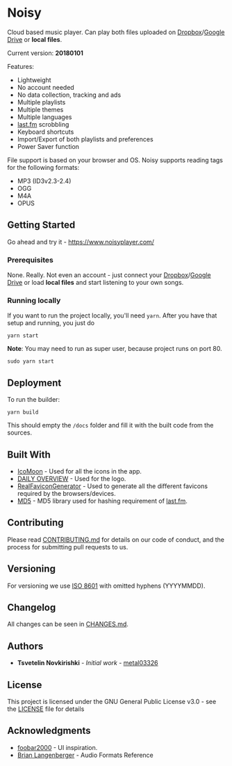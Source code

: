 # Noisy

Cloud based music player. Can play both files uploaded on [Dropbox](http://www.dropbox.com/)/[Google Drive](http://drive.google.com/) or **local files**.

Current version: **20180101**

Features:
* Lightweight
* No account needed
* No data collection, tracking and ads
* Multiple playlists
* Multiple themes
* Multiple languages
* [last.fm](http://last.fm/) scrobbling
* Keyboard shortcuts
* Import/Export of both playlists and preferences
* Power Saver function

File support is based on your browser and OS. Noisy supports reading tags for the following formats:
* MP3 (ID3v2.3-2.4)
* OGG
* M4A
* OPUS

## Getting Started

Go ahead and try it - https://www.noisyplayer.com/

### Prerequisites

None. Really. Not even an account - just connect your [Dropbox](http://www.dropbox.com/)/[Google Drive](http://drive.google.com/) or load **local files** and start listening to your own songs.

### Running locally

If you want to run the project locally, you'll need `yarn`. After you have that setup and running, you just do

```
yarn start
```

**Note**: You may need to run as super user, because project runs on port 80.

```
sudo yarn start
```

## Deployment

To run the builder:

```
yarn build
```

This should empty the `/docs` folder and fill it with the built code from the sources.

## Built With

* [IcoMoon](https://icomoon.io/) - Used for all the icons in the app.
* [DAILY OVERVIEW](http://www.dailyoverview.com) - Used for the logo.
* [RealFaviconGenerator](http://realfavicongenerator.net/) - Used to generate all the different favicons required by the browsers/devices.
* [MD5](http://pajhome.org.uk/crypt/md5/) - MD5 library used for hashing requirement of [last.fm](http://last.fm/).

## Contributing

Please read [CONTRIBUTING.md](CONTRIBUTING.md) for details on our code of conduct, and the process for submitting pull requests to us.

## Versioning

For versioning we use [ISO 8601](https://en.wikipedia.org/wiki/ISO_8601) with omitted hyphens (YYYYMMDD).

## Changelog

All changes can be seen in [CHANGES.md](CHANGES.md).

## Authors

* **Tsvetelin Novkirishki** - *Initial work* - [metal03326](https://github.com/metal03326)

## License

This project is licensed under the GNU General Public License v3.0 - see the [LICENSE](LICENSE) file for details

## Acknowledgments

* [foobar2000](http://www.foobar2000.org/) - UI inspiration.
* [Brian Langenberger](https://sourceforge.net/projects/audiotools/) - Audio Formats Reference